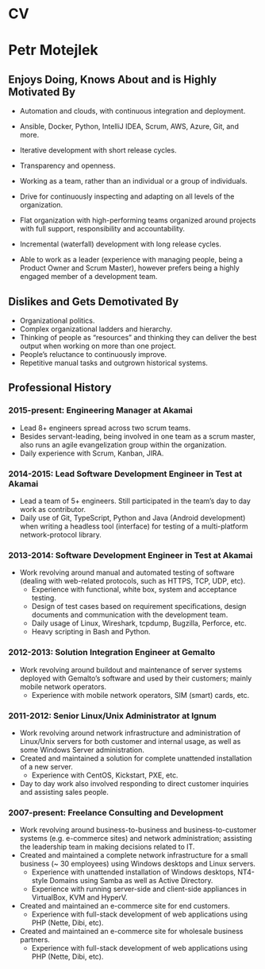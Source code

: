 # CV
# Petr Motejlek
## Enjoys Doing, Knows About and is Highly Motivated By
- Automation and clouds, with continuous integration and deployment.
- Ansible, Docker, Python, IntelliJ IDEA, Scrum, AWS, Azure, Git, and more.
- Iterative development with short release cycles.

- Transparency and openness.
- Working as a team, rather than an individual or a group of individuals.
- Drive for continuously inspecting and adapting on all levels of the organization.
- Flat organization with high-performing teams organized around projects with full support, responsibility and accountability.
- Incremental (waterfall) development with long release cycles.

- Able to work as a leader (experience with managing people, being a Product Owner and Scrum Master), however prefers being a highly engaged member of a development team.

## Dislikes and Gets Demotivated By
- Organizational politics.
- Complex organizational ladders and hierarchy.
- Thinking of people as “resources” and thinking they can deliver the best output when working on more than one project.
- People’s reluctance to continuously improve.
- Repetitive manual tasks and outgrown historical systems.

## Professional History

### 2015-present: Engineering Manager at Akamai
* Lead 8+ engineers spread across two scrum teams.
* Besides servant-leading, being involved in one team as a scrum master, also runs an agile evangelization group within the organization.
* Daily experience with Scrum, Kanban, JIRA.

### 2014-2015: Lead Software Development Engineer in Test at Akamai
* Lead a team of 5+ engineers. Still participated in the team’s day to day work as contributor.
* Daily use of Git, TypeScript, Python and Java (Android development) when writing a headless tool (interface) for testing of a multi-platform network-protocol library.

### 2013-2014: Software Development Engineer in Test at Akamai
* Work revolving around manual and automated testing of software (dealing with web-related protocols, such as HTTPS, TCP, UDP, etc).
	* Experience with functional, white box, system and acceptance testing.
	* Design of test cases based on requirement specifications, design documents and communication with the development team.
	* Daily usage of Linux, Wireshark, tcpdump, Bugzilla, Perforce, etc.
	* Heavy scripting in Bash and Python.

### 2012-2013: Solution Integration Engineer at Gemalto
* Work revolving around buildout and maintenance of server systems deployed with Gemalto’s software and used by their customers; mainly mobile network operators.
	* Experience with mobile network operators, SIM (smart) cards, etc.

### 2011-2012: Senior Linux/Unix Administrator at Ignum
* Work revolving around network infrastructure and administration of Linux/Unix servers for both customer and internal usage, as well as some Windows Server administration.
* Created and maintained a solution for complete unattended installation of a new server.
	* Experience with CentOS, Kickstart, PXE, etc.
* Day to day work also involved responding to direct customer inquiries and assisting sales people.

### 2007-present: Freelance Consulting and Development
- Work revolving around business-to-business and business-to-customer systems (e.g. e-commerce sites) and network administration; assisting the leadership team in making decisions related to IT.
- Created and maintained a complete network infrastructure for a small business (~ 30 employees) using Windows desktops and Linux servers.
	- Experience with unattended installation of Windows desktops, NT4-style Domains using Samba as well as Active Directory.
	- Experience with running server-side and client-side appliances in VirtualBox, KVM and HyperV.
- Created and maintained an e-commerce site for end customers.
	- Experience with full-stack development of web applications using PHP (Nette, Dibi, etc).
- Created and maintained an e-commerce site for wholesale business partners.
	- Experience with full-stack development of web applications using PHP (Nette, Dibi, etc).
